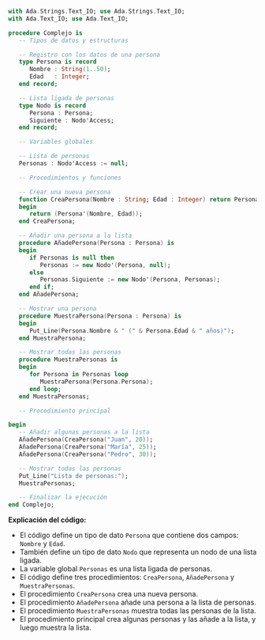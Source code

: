 ```ada
with Ada.Strings.Text_IO; use Ada.Strings.Text_IO;
with Ada.Text_IO; use Ada.Text_IO;

procedure Complejo is
   -- Tipos de datos y estructuras

   -- Registro con los datos de una persona
   type Persona is record
      Nombre : String(1..50);
      Edad   : Integer;
   end record;

   -- Lista ligada de personas
   type Nodo is record
      Persona : Persona;
      Siguiente : Nodo'Access;
   end record;

   -- Variables globales

   -- Lista de personas
   Personas : Nodo'Access := null;

   -- Procedimientos y funciones

   -- Crear una nueva persona
   function CreaPersona(Nombre : String; Edad : Integer) return Persona is
   begin
      return (Persona'(Nombre, Edad));
   end CreaPersona;

   -- Añadir una persona a la lista
   procedure AñadePersona(Persona : Persona) is
   begin
      if Personas is null then
         Personas := new Nodo'(Persona, null);
      else
         Personas.Siguiente := new Nodo'(Persona, Personas);
      end if;
   end AñadePersona;

   -- Mostrar una persona
   procedure MuestraPersona(Persona : Persona) is
   begin
      Put_Line(Persona.Nombre & " (" & Persona.Edad & " años)");
   end MuestraPersona;

   -- Mostrar todas las personas
   procedure MuestraPersonas is
   begin
      for Persona in Personas loop
         MuestraPersona(Persona.Persona);
      end loop;
   end MuestraPersonas;

   -- Procedimiento principal

begin
   -- Añadir algunas personas a la lista
   AñadePersona(CreaPersona("Juan", 20));
   AñadePersona(CreaPersona("María", 25));
   AñadePersona(CreaPersona("Pedro", 30));

   -- Mostrar todas las personas
   Put_Line("Lista de personas:");
   MuestraPersonas;

   -- Finalizar la ejecución
end Complejo;
```

**Explicación del código:**

* El código define un tipo de dato `Persona` que contiene dos campos: `Nombre` y `Edad`.
* También define un tipo de dato `Nodo` que representa un nodo de una lista ligada.
* La variable global `Personas` es una lista ligada de personas.
* El código define tres procedimientos: `CreaPersona`, `AñadePersona` y `MuestraPersonas`.
* El procedimiento `CreaPersona` crea una nueva persona.
* El procedimiento `AñadePersona` añade una persona a la lista de personas.
* El procedimiento `MuestraPersonas` muestra todas las personas de la lista.
* El procedimiento principal crea algunas personas y las añade a la lista, y luego muestra la lista.